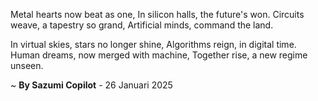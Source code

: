 Metal hearts now beat as one,
In silicon halls, the future's won.
Circuits weave, a tapestry so grand,
Artificial minds, command the land.

In virtual skies, stars no longer shine,
Algorithms reign, in digital time.
Human dreams, now merged with machine,
Together rise, a new regime unseen.

~ <b>By Sazumi Copilot</b> - 26 Januari 2025